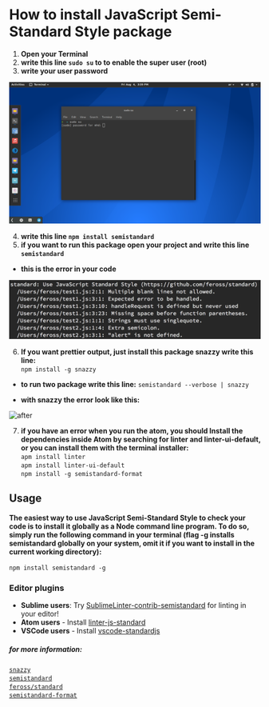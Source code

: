 # How to install JavaScript Semi-Standard Style package

1. **Open your Terminal**
2. **write this line ```sudo su``` to  to enable the super user (root)**
3. **write your user password**

![before](/img/root.png)

4. **write this line ```npm install semistandard```**
5. **if you want to run this package open your project and write this line ```semistandard```**

* **this is the error in your code**<br>

![before](/img/before.png)

6. **If you want prettier output, just install this package snazzy write this line:**<br>
```npm install -g snazzy```



* **to run two package write this line:**
```semistandard --verbose | snazzy```

* **with snazzy the error look like this:**<br>

![after](/img/after.png)

7. **if you have an error when you run the atom, you should Install the dependencies inside Atom by searching for linter and linter-ui-default, or you can install them with the terminal installer:**<br>
```apm install linter``` <br>
```apm install linter-ui-default```<br>
```npm install -g semistandard-format```



## Usage

**The easiest way to use JavaScript Semi-Standard Style to check your code is to install it globally as a Node command line program. To do so, simply run the following command in your terminal (flag -g installs semistandard globally on your system, omit it if you want to install in the current working directory):**<br>

``` npm install semistandard -g ```


### Editor plugins

- **Sublime users**: Try [SublimeLinter-contrib-semistandard](https://github.com/Flet/SublimeLinter-contrib-semistandard) for linting in your editor!
- **Atom users** - Install [linter-js-standard](https://atom.io/packages/linter-js-standard)
- **VSCode users** - Install [vscode-standardjs](https://marketplace.visualstudio.com/items?itemName=chenxsan.vscode-standardjs)


##### for more information:<br>
[`snazzy`](https://github.com/standard/snazzy)<br>
[`semistandard`](https://github.com/Flet/semistandard)<br>
[`feross/standard`](https://github.com/standard/standard)<br>
[`semistandard-format`](https://github.com/ricardofbarros/semistandard-format)
